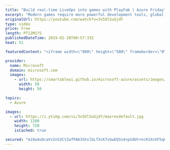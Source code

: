 ```yaml
---
title: "Build real-time LiveOps into games with PlayFab | Azure Friday"
excerpt: "Modern games require more powerful development tools, global and flexible multiplayer support, and new revenue models. PlayFab is a complete back-end platform for live games and a powerful way for independent studios to get started. Boost revenue, engagement, and retention—while cutting costs—with game"
originalUrl: https://youtube.com/watch?v=3v5UlSuGjdY
type: video
price: Free
length: PT12M17S
publishedDateTime: 2019-02-28T00:57:33Z
heat: 51

featuredContent: "<iframe width=\"800\" height=\"500\" frameborder=\"0\" src=\"https://www.youtube.com/embed/3v5UlSuGjdY\" allow=\"accelerometer; autoplay; encrypted-media; gyroscope; picture-in-picture\" allowfullscreen></iframe>"

provider:
  name: Microsoft
  domain: microsoft.com
  images:
    - url: https://smartableai.github.io/microsoft-azure/assets/images/organizations/microsoft.com-50x50.jpg
      width: 50
      height: 50

topics:
  - Azure

images:
  - url: https://i.ytimg.com/vi/3v5UlSuGjdY/maxresdefault.jpg
    width: 1280
    height: 720
    isCached: true

secured: "mJXw4uOcaVvInS3CtZwfPA63ShslbLfXcK7vGwEQSnd+pSdUt+ncK1XvXF5q6tbn3KZB4H2l75mBfByUlpylC+tJnVnEKiOYFAICwAQ41k0/Tete8tPd1RWMz4PVq4t3l+ggyGvDvBDsQ84dIYYBpMbVhWlmOXrGC+oDRBu95AdJve2GH8niffC/LgZfAXwNSFv2rVAQwwGTBQmMXhOoyvaESbW6U4ykAfRXOQDE+mg+emn483a45cMIzdv+ck/byJIvMdznDnU/8LsLW6I67yIMDq30dUJwMljgwG0jKZU4Wj9AOt+9TBjHm+gJOc+VFti4p08rNKhjc1j9kJaf132aUT24Wa3FiQKOAH286FlZnAymf58nAfGRolftpYfQnNsf6hdDK5xAqC1FNW4WbcA7fj9LEOM/j3E7tSnEWfk=;njMgH3MI8wfvwRWSdS49FA=="
---
```


